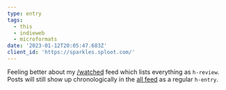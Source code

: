 ```yaml
---
type: entry
tags:
  - this
  - indieweb
  - microformats
date: '2023-01-12T20:05:47.683Z'
client_id: 'https://sparkles.sploot.com/'
---
```

Feeling better about my [/watched](/watched) feed which lists everything as `h-review`. Posts will still show up chronologically in the [all feed](/feed/all) as a regular `h-entry`.
